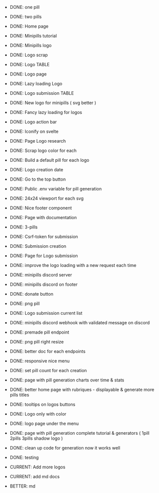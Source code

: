 - DONE: one pill
- DONE: two pills
- DONE: Home page
- DONE: Minipills tutorial
- DONE: Minipills logo
- DONE: Logo scrap
- DONE: Logo TABLE
- DONE: Logo page
- DONE: Lazy loading Logo
- DONE: Logo submission TABLE
- DONE: New logo for minipills ( svg better )
- DONE: Fancy lazy loading for logos
- DONE: Logo action bar
- DONE: Iconify on svelte
- DONE: Page Logo research
- DONE: Scrap logo color for each
- DONE: Build a default pill for each logo
- DONE: Logo creation date 
- DONE: Go to the top button
- DONE: Public .env variable for pill generation
- DONE: 24x24 viewport for each svg
- DONE: Nice footer component
- DONE: Page with documentation
- DONE: 3-pills
- DONE: Csrf-token for submission
- DONE: Submission creation
- DONE: Page for Logo submission
- DONE: improve the logo loading with a new request each time
- DONE: minipills discord server
- DONE: minipills discord on footer
- DONE: donate button
- DONE: png pill
- DONE: Logo submission current list
- DONE: minipills discord webhook with validated message on discord
- DONE: premade pill endpoint
- DONE: png pill right resize
- DONE: better doc for each endpoints
- DONE: responsive nice menu
- DONE: set pill count for each creation
- DONE: page with pill generation charts over time & stats
- DONE: better home page with rubriques - displayable & generate more pills titles
- DONE: tooltips on logos buttons
- DONE: Logo only with color
- DONE: logo page under the menu
- DONE: page with pill generation complete tutorial & generators ( 1pill 2pills 3pills shadow logo )
- DONE: clean up code for generation now it works well
- DONE: testing

- CURRENT: Add more logos
- CURRENT: add md docs
- BETTER: md